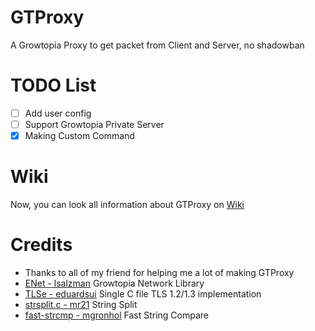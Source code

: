 # GTProxy
A Growtopia Proxy to get packet from Client and Server, no shadowban
# TODO List
- [ ] Add user config
- [ ] Support Growtopia Private Server
- [X] Making Custom Command
# Wiki
Now, you can look all information about GTProxy on [Wiki](https://github.com/GuckTubeYT/GTProxy/wiki)
# Credits
- Thanks to all of my friend for helping me a lot of making GTProxy
- [ENet - lsalzman](https://github.com/lsalzman/enet) Growtopia Network Library
- [TLSe - eduardsui](https://github.com/eduardsui/tlse) Single C file TLS 1.2/1.3 implementation
- [strsplit.c - mr21](https://github.com/mr21/strsplit.c) String Split
- [fast-strcmp - mgronhol](https://mgronhol.github.io/fast-strcmp) Fast String Compare
